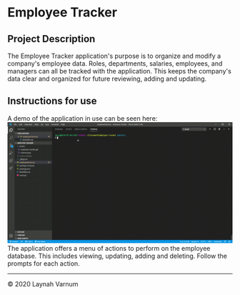 # Employee Tracker

## Project Description  
The Employee Tracker application's purpose is to organize and modify a company's employee data. Roles, departments, salaries, employees, and managers can all be tracked with the application. This keeps the company's data clear and organized for future reviewing, adding and updating.

## Instructions for use
A demo of the application in use can be seen here:
![Employee Tracker](employee-tracker-demo.gif)
The application offers a menu of actions to perform on the employee database. This includes viewing, updating, adding and deleting. Follow the prompts for each action.

- - -
© 2020 Laynah Varnum
